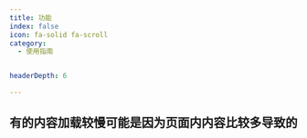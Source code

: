 ```yaml
---
title: 功能
index: false
icon: fa-solid fa-scroll
category:
  - 使用指南


headerDepth: 6

---
```


## 有的内容加载较慢可能是因为页面内内容比较多导致的

<AutoCatalog />
